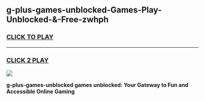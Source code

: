 
## g-plus-games-unblocked-Games-Play-Unblocked-&-Free-zwhph
<h3>
<a href="https://premium76.site?title=g-plus-games-unblocked&ref=24A">CLICK TO PLAY</a></h3>
<hr>

<h3>
<a href="https://premium76.site?title=g-plus-games-unblocked&ref=24A">CLICK 2 PLAY</a>
  
</h3>

<a href="https://premium76.site?title=g-plus-games-unblocked&ref=24A"><img src="https://clearcache.store/games.png"></a>


**g-plus-games-unblocked games unblocked: Your Gateway to Fun and Accessible Online Gaming**
